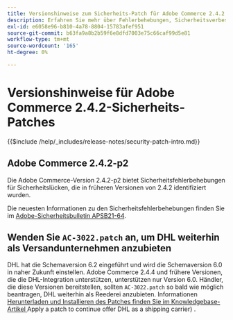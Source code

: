 ```yaml
---
title: Versionshinweise zum Sicherheits-Patch für Adobe Commerce 2.4.2
description: Erfahren Sie mehr über Fehlerbehebungen, Sicherheitsverbesserungen und andere sicherheitsbezogene Updates in den Sicherheits-Patch-Versionen für Adobe Commerce 2.4.2.
exl-id: e6058e96-b810-4a78-8804-15783afef951
source-git-commit: b63fa9a8b2b59f6e8dfd7003e75c66caf99d5e81
workflow-type: tm+mt
source-wordcount: '165'
ht-degree: 0%

---
```



# Versionshinweise für Adobe Commerce 2.4.2-Sicherheits-Patches

{{$include /help/_includes/release-notes/security-patch-intro.md}}

## Adobe Commerce 2.4.2-p2

Die Adobe Commerce-Version 2.4.2-p2 bietet Sicherheitsfehlerbehebungen für Sicherheitslücken, die in früheren Versionen von 2.4.2 identifiziert wurden.

Die neuesten Informationen zu den Sicherheitsfehlerbehebungen finden Sie im [Adobe-Sicherheitsbulletin APSB21-64](https://helpx.adobe.com/de/security/products/magento/apsb21-64.html).

## Wenden Sie `AC-3022.patch` an, um DHL weiterhin als Versandunternehmen anzubieten

DHL hat die Schemaversion 6.2 eingeführt und wird die Schemaversion 6.0 in naher Zukunft einstellen. Adobe Commerce 2.4.4 und frühere Versionen, die die DHL-Integration unterstützen, unterstützen nur Version 6.0. Händler, die diese Versionen bereitstellen, sollten `AC-3022.patch` so bald wie möglich beantragen, DHL weiterhin als Reederei anzubieten. Informationen [ Herunterladen und Installieren des Patches finden Sie im Knowledgebase-Artikel ](https://support.magento.com/hc/en-us/articles/7707818131597-Apply-a-patch-to-continue-offering-DHL-as-shipping-carrier)Apply a patch to continue offer DHL as a shipping carrier) .
